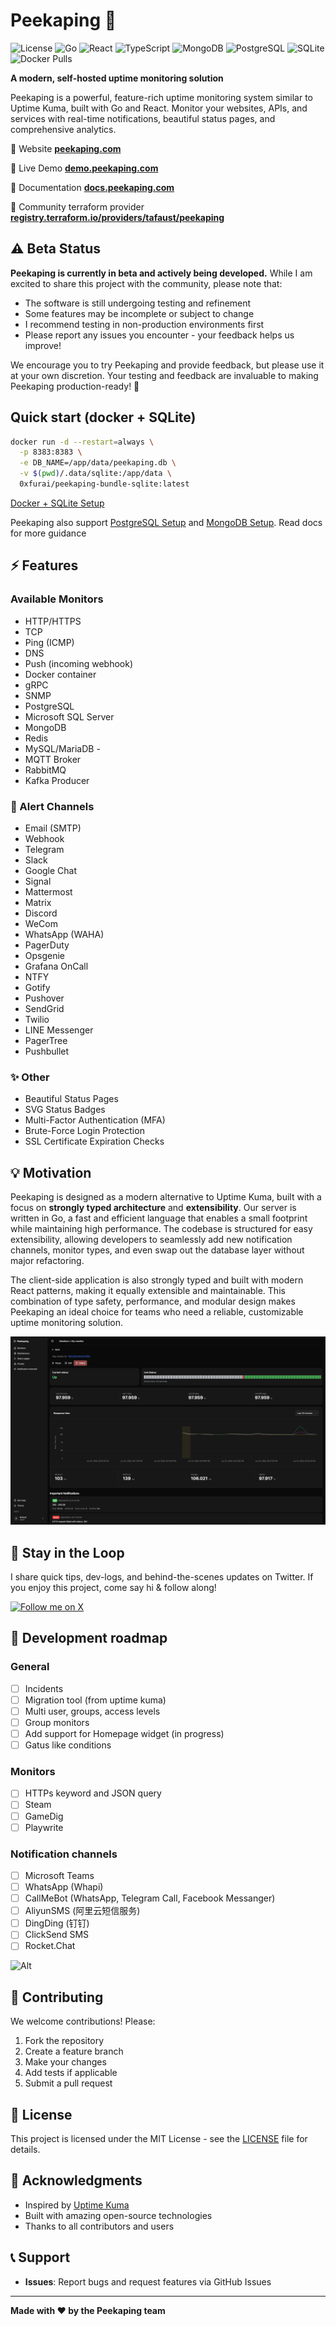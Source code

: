 # Peekaping 🚀

![License](https://img.shields.io/badge/license-MIT-blue.svg)
![Go](https://img.shields.io/badge/go-%23007d9c.svg?style=flat&logo=go&logoColor=white)
![React](https://img.shields.io/badge/react-%2320232a.svg?style=flat&logo=react&logoColor=%2361dafb)
![TypeScript](https://img.shields.io/badge/typescript-%23007acc.svg?style=flat&logo=typescript&logoColor=white)
![MongoDB](https://img.shields.io/badge/mongodb-4ea94b.svg?style=flat&logo=mongodb&logoColor=white)
![PostgreSQL](https://img.shields.io/badge/postgresql-%23336791.svg?style=flat&logo=postgresql&logoColor=white)
![SQLite](https://img.shields.io/badge/sqlite-%2307405e.svg?style=flat&logo=sqlite&logoColor=white)
![Docker Pulls](https://img.shields.io/docker/pulls/0xfurai/peekaping-web)

**A modern, self-hosted uptime monitoring solution**

Peekaping is a powerful, feature-rich uptime monitoring system similar to Uptime Kuma, built with Go and React. Monitor your websites, APIs, and services with real-time notifications, beautiful status pages, and comprehensive analytics.

🔗 Website **[peekaping.com](https://peekaping.com)**

🔗 Live Demo **[demo.peekaping.com](https://demo.peekaping.com)**

🔗 Documentation **[docs.peekaping.com](https://docs.peekaping.com)**

🔗 Community terraform provider **[registry.terraform.io/providers/tafaust/peekaping](https://registry.terraform.io/providers/tafaust/peekaping/latest)**

## ⚠️ Beta Status

**Peekaping is currently in beta and actively being developed.** While I am excited to share this project with the community, please note that:

- The software is still undergoing testing and refinement
- Some features may be incomplete or subject to change
- I recommend testing in non-production environments first
- Please report any issues you encounter - your feedback helps us improve!

We encourage you to try Peekaping and provide feedback, but please use it at your own discretion. Your testing and feedback are invaluable to making Peekaping production-ready! 🚀

## Quick start (docker + SQLite)

```bash
docker run -d --restart=always \
  -p 8383:8383 \
  -e DB_NAME=/app/data/peekaping.db \
  -v $(pwd)/.data/sqlite:/app/data \
  0xfurai/peekaping-bundle-sqlite:latest
```

[Docker + SQLite Setup](https://docs.peekaping.com/self-hosting/docker-with-sqlite)

Peekaping also support [PostgreSQL Setup](https://docs.peekaping.com/self-hosting/docker-with-postgres) and [MongoDB Setup](https://docs.peekaping.com/self-hosting/docker-with-mongo). Read docs for more guidance

## ⚡ Features

### Available Monitors

- HTTP/HTTPS
- TCP
- Ping (ICMP)
- DNS
- Push (incoming webhook)
- Docker container
- gRPC
- SNMP
- PostgreSQL
- Microsoft SQL Server
- MongoDB
- Redis
- MySQL/MariaDB -
- MQTT Broker
- RabbitMQ
- Kafka Producer

### 🔔 Alert Channels

- Email (SMTP)
- Webhook
- Telegram
- Slack
- Google Chat
- Signal
- Mattermost
- Matrix
- Discord
- WeCom
- WhatsApp (WAHA)
- PagerDuty
- Opsgenie
- Grafana OnCall
- NTFY
- Gotify
- Pushover
- SendGrid
- Twilio
- LINE Messenger
- PagerTree
- Pushbullet

### ✨ Other

- Beautiful Status Pages
- SVG Status Badges
- Multi-Factor Authentication (MFA)
- Brute-Force Login Protection
- SSL Certificate Expiration Checks

## 💡 Motivation

Peekaping is designed as a modern alternative to Uptime Kuma, built with a focus on **strongly typed architecture** and **extensibility**. Our server is written in Go, a fast and efficient language that enables a small footprint while maintaining high performance. The codebase is structured for easy extensibility, allowing developers to seamlessly add new notification channels, monitor types, and even swap out the database layer without major refactoring.

The client-side application is also strongly typed and built with modern React patterns, making it equally extensible and maintainable. This combination of type safety, performance, and modular design makes Peekaping an ideal choice for teams who need a reliable, customizable uptime monitoring solution.

![Peekaping Dashboard](./pictures/monitor.png)

## 📡 Stay in the Loop

I share quick tips, dev-logs, and behind-the-scenes updates on&nbsp;Twitter.
If you enjoy this project, come say hi &amp; follow along!

[![Follow me on X](https://img.shields.io/twitter/follow/your_handle?label=Follow&style=social)](https://x.com/0xfurai)

## 🚧 Development roadmap

### General

- [ ] Incidents
- [ ] Migration tool (from uptime kuma)
- [ ] Multi user, groups, access levels
- [ ] Group monitors
- [ ] Add support for Homepage widget (in progress)
- [ ] Gatus like conditions

### Monitors

- [ ] HTTPs keyword and JSON query
- [ ] Steam
- [ ] GameDig
- [ ] Playwrite

### Notification channels

- [ ] Microsoft Teams
- [ ] WhatsApp (Whapi)
- [ ] CallMeBot (WhatsApp, Telegram Call, Facebook Messanger)
- [ ] AliyunSMS (阿里云短信服务)
- [ ] DingDing (钉钉)
- [ ] ClickSend SMS
- [ ] Rocket.Chat

![Alt](https://repobeats.axiom.co/api/embed/747c845fe0118082b51a1ab2fc6f8a4edd73c016.svg "Repobeats analytics image")

## 🤝 Contributing

We welcome contributions! Please:

1. Fork the repository
2. Create a feature branch
3. Make your changes
4. Add tests if applicable
5. Submit a pull request

## 📝 License

This project is licensed under the MIT License - see the [LICENSE](LICENSE) file for details.

## 🙏 Acknowledgments

- Inspired by [Uptime Kuma](https://github.com/louislam/uptime-kuma)
- Built with amazing open-source technologies
- Thanks to all contributors and users

## 📞 Support

- **Issues**: Report bugs and request features via GitHub Issues

---

**Made with ❤️ by the Peekaping team**
